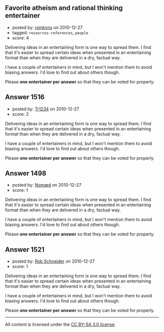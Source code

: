 ## Favorite atheism and rational thinking entertainer

- posted by: [romkyns](https://stackexchange.com/users/-1/89-romkyns) on 2010-12-27
- tagged: `resources-references`, `people`
- score: 4

Delivering ideas in an entertaining form is one way to spread them. I find that it's easier to spread certain ideas when presented in an entertaining format than when they are delivered in a dry, factual way.

I have a couple of entertainers in mind, but I won't mention them to avoid biasing answers. I'd love to find out about others though.

Please **one entertainer per answer** so that they can be voted for properly.


## Answer 1516

- posted by: [Tr1234](https://stackexchange.com/users/-1/269-tr1234) on 2010-12-27
- score: 2

Delivering ideas in an entertaining form is one way to spread them. I find that it's easier to spread certain ideas when presented in an entertaining format than when they are delivered in a dry, factual way.

I have a couple of entertainers in mind, but I won't mention them to avoid biasing answers. I'd love to find out about others though.

Please **one entertainer per answer** so that they can be voted for properly.


## Answer 1498

- posted by: [Nomæd](https://stackexchange.com/users/-1/27-nom-d) on 2010-12-27
- score: 1

Delivering ideas in an entertaining form is one way to spread them. I find that it's easier to spread certain ideas when presented in an entertaining format than when they are delivered in a dry, factual way.

I have a couple of entertainers in mind, but I won't mention them to avoid biasing answers. I'd love to find out about others though.

Please **one entertainer per answer** so that they can be voted for properly.


## Answer 1521

- posted by: [Rob Schneider](https://stackexchange.com/users/-1/149-rob-schneider) on 2010-12-27
- score: 1

Delivering ideas in an entertaining form is one way to spread them. I find that it's easier to spread certain ideas when presented in an entertaining format than when they are delivered in a dry, factual way.

I have a couple of entertainers in mind, but I won't mention them to avoid biasing answers. I'd love to find out about others though.

Please **one entertainer per answer** so that they can be voted for properly.



---

All content is licensed under the [CC BY-SA 3.0 license](https://creativecommons.org/licenses/by-sa/3.0/).
